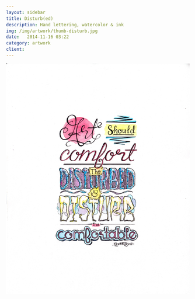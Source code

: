 ```yaml
---
layout: sidebar
title: Disturb(ed)
description: Hand lettering, watercolor & ink
img: /img/artwork/thumb-disturb.jpg
date:   2014-11-16 03:22
category: artwork
client:
---
```

![Disturb(ed)](/img/artwork/Disturb(ed)-1200w.jpg)